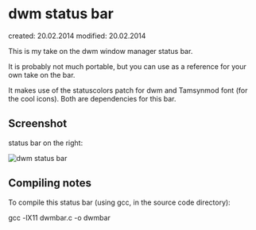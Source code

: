 dwm status bar
==============
created:  20.02.2014
modified: 20.02.2014

This is my take on the dwm window manager status bar. 

It is probably not much portable, but you can use as a reference for your own take on the bar. 

It makes use of the statuscolors patch for dwm and Tamsynmod font (for the cool icons). Both are dependencies
for this bar. 


Screenshot
----------

status bar on the right:

![dwm status bar](https://raw2.github.com/Alexx2/dwmbar/master/dwmbar_screenshot.png)


Compiling notes
---------------

To compile this status bar (using gcc, in the source code directory):

gcc -lX11 dwmbar.c -o dwmbar 


